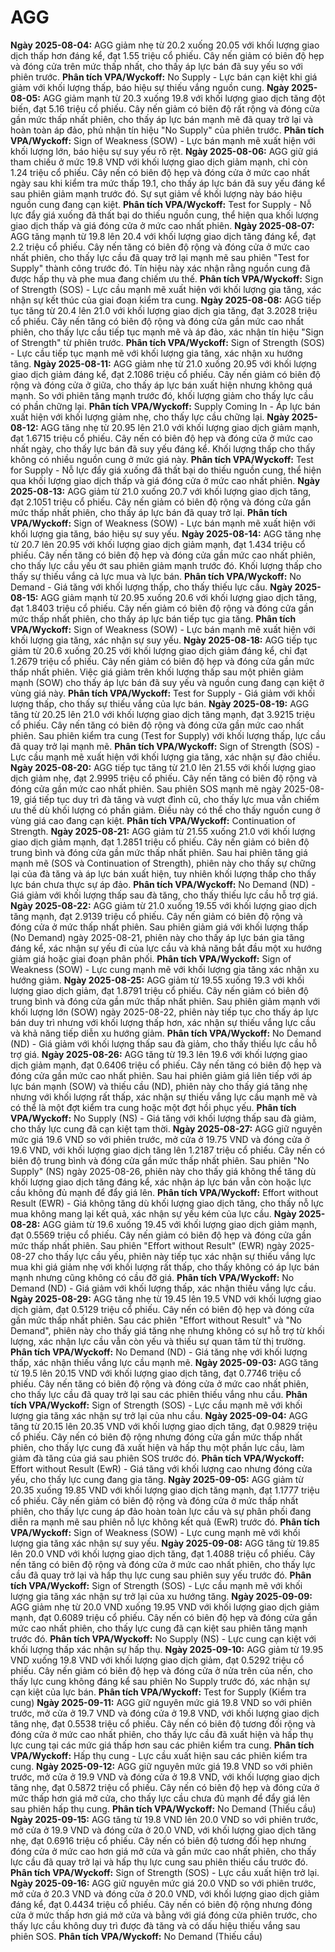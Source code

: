 # AGG

**Ngày 2025-08-04:** AGG giảm nhẹ từ 20.2 xuống 20.05 với khối lượng giao dịch thấp hơn đáng kể, đạt 1.55 triệu cổ phiếu. Cây nến giảm có biên độ hẹp và đóng cửa trên mức thấp nhất, cho thấy áp lực bán đã suy yếu so với phiên trước. **Phân tích VPA/Wyckoff:** No Supply - Lực bán cạn kiệt khi giá giảm với khối lượng thấp, báo hiệu sự thiếu vắng nguồn cung.
**Ngày 2025-08-05:** AGG giảm mạnh từ 20.3 xuống 19.8 với khối lượng giao dịch tăng đột biến, đạt 5.16 triệu cổ phiếu. Cây nến giảm có biên độ rất rộng và đóng cửa gần mức thấp nhất phiên, cho thấy áp lực bán mạnh mẽ đã quay trở lại và hoàn toàn áp đảo, phủ nhận tín hiệu "No Supply" của phiên trước. **Phân tích VPA/Wyckoff:** Sign of Weakness (SOW) - Lực bán mạnh mẽ xuất hiện với khối lượng lớn, báo hiệu sự suy yếu rõ rệt.
**Ngày 2025-08-06:** AGG giữ giá tham chiếu ở mức 19.8 VND với khối lượng giao dịch giảm mạnh, chỉ còn 1.24 triệu cổ phiếu. Cây nến có biên độ hẹp và đóng cửa ở mức cao nhất ngày sau khi kiểm tra mức thấp 19.1, cho thấy áp lực bán đã suy yếu đáng kể sau phiên giảm mạnh trước đó. Sự sụt giảm về khối lượng này báo hiệu nguồn cung đang cạn kiệt. **Phân tích VPA/Wyckoff:** Test for Supply - Nỗ lực đẩy giá xuống đã thất bại do thiếu nguồn cung, thể hiện qua khối lượng giao dịch thấp và giá đóng cửa ở mức cao nhất phiên.
**Ngày 2025-08-07:** AGG tăng mạnh từ 19.8 lên 20.4 với khối lượng giao dịch tăng đáng kể, đạt 2.2 triệu cổ phiếu. Cây nến tăng có biên độ rộng và đóng cửa ở mức cao nhất phiên, cho thấy lực cầu đã quay trở lại mạnh mẽ sau phiên "Test for Supply" thành công trước đó. Tín hiệu này xác nhận rằng nguồn cung đã được hấp thụ và phe mua đang chiếm ưu thế. **Phân tích VPA/Wyckoff:** Sign of Strength (SOS) - Lực cầu mạnh mẽ xuất hiện với khối lượng gia tăng, xác nhận sự kết thúc của giai đoạn kiểm tra cung.
**Ngày 2025-08-08:** AGG tiếp tục tăng từ 20.4 lên 21.0 với khối lượng giao dịch gia tăng, đạt 3.2028 triệu cổ phiếu. Cây nến tăng có biên độ rộng và đóng cửa gần mức cao nhất phiên, cho thấy lực cầu tiếp tục mạnh mẽ và áp đảo, xác nhận tín hiệu "Sign of Strength" từ phiên trước. **Phân tích VPA/Wyckoff:** Sign of Strength (SOS) - Lực cầu tiếp tục mạnh mẽ với khối lượng gia tăng, xác nhận xu hướng tăng.
**Ngày 2025-08-11:** AGG giảm nhẹ từ 21.0 xuống 20.95 với khối lượng giao dịch giảm đáng kể, đạt 2.1086 triệu cổ phiếu. Cây nến giảm có biên độ rộng và đóng cửa ở giữa, cho thấy áp lực bán xuất hiện nhưng không quá mạnh. So với phiên tăng mạnh trước đó, khối lượng giảm cho thấy lực cầu có phần chững lại. **Phân tích VPA/Wyckoff:** Supply Coming In - Áp lực bán xuất hiện với khối lượng giảm nhẹ, cho thấy lực cầu chững lại.
**Ngày 2025-08-12:** AGG tăng nhẹ từ 20.95 lên 21.0 với khối lượng giao dịch giảm mạnh, đạt 1.6715 triệu cổ phiếu. Cây nến có biên độ hẹp và đóng cửa ở mức cao nhất ngày, cho thấy lực bán đã suy yếu đáng kể. Khối lượng thấp cho thấy không có nhiều nguồn cung ở mức giá này. **Phân tích VPA/Wyckoff:** Test for Supply - Nỗ lực đẩy giá xuống đã thất bại do thiếu nguồn cung, thể hiện qua khối lượng giao dịch thấp và giá đóng cửa ở mức cao nhất phiên.
**Ngày 2025-08-13:** AGG giảm từ 21.0 xuống 20.7 với khối lượng giao dịch tăng, đạt 2.1051 triệu cổ phiếu. Cây nến giảm có biên độ rộng và đóng cửa gần mức thấp nhất phiên, cho thấy áp lực bán đã quay trở lại. **Phân tích VPA/Wyckoff:** Sign of Weakness (SOW) - Lực bán mạnh mẽ xuất hiện với khối lượng gia tăng, báo hiệu sự suy yếu.
**Ngày 2025-08-14:** AGG tăng nhẹ từ 20.7 lên 20.95 với khối lượng giao dịch giảm mạnh, đạt 1.434 triệu cổ phiếu. Cây nến tăng có biên độ hẹp và đóng cửa gần mức cao nhất phiên, cho thấy lực cầu yếu ớt sau phiên giảm mạnh trước đó. Khối lượng thấp cho thấy sự thiếu vắng cả lực mua và lực bán. **Phân tích VPA/Wyckoff:** No Demand - Giá tăng với khối lượng thấp, cho thấy thiếu lực cầu.
**Ngày 2025-08-15:** AGG giảm mạnh từ 20.95 xuống 20.6 với khối lượng giao dịch tăng, đạt 1.8403 triệu cổ phiếu. Cây nến giảm có biên độ rộng và đóng cửa gần mức thấp nhất phiên, cho thấy áp lực bán tiếp tục gia tăng. **Phân tích VPA/Wyckoff:** Sign of Weakness (SOW) - Lực bán mạnh mẽ xuất hiện với khối lượng gia tăng, xác nhận sự suy yếu.
**Ngày 2025-08-18:** AGG tiếp tục giảm từ 20.6 xuống 20.25 với khối lượng giao dịch giảm đáng kể, chỉ đạt 1.2679 triệu cổ phiếu. Cây nến giảm có biên độ hẹp và đóng cửa gần mức thấp nhất phiên. Việc giá giảm trên khối lượng thấp sau một phiên giảm mạnh (SOW) cho thấy áp lực bán đã suy yếu và nguồn cung đang cạn kiệt ở vùng giá này. **Phân tích VPA/Wyckoff:** Test for Supply - Giá giảm với khối lượng thấp, cho thấy sự thiếu vắng của lực bán.
**Ngày 2025-08-19:** AGG tăng từ 20.25 lên 21.0 với khối lượng giao dịch tăng mạnh, đạt 3.9215 triệu cổ phiếu. Cây nến tăng có biên độ rộng và đóng cửa gần mức cao nhất phiên. Sau phiên kiểm tra cung (Test for Supply) với khối lượng thấp, lực cầu đã quay trở lại mạnh mẽ. **Phân tích VPA/Wyckoff:** Sign of Strength (SOS) - Lực cầu mạnh mẽ xuất hiện với khối lượng gia tăng, xác nhận sự đảo chiều.
**Ngày 2025-08-20:** AGG tiếp tục tăng từ 21.0 lên 21.55 với khối lượng giao dịch giảm nhẹ, đạt 2.9995 triệu cổ phiếu. Cây nến tăng có biên độ rộng và đóng cửa gần mức cao nhất phiên. Sau phiên SOS mạnh mẽ ngày 2025-08-19, giá tiếp tục duy trì đà tăng và vượt đỉnh cũ, cho thấy lực mua vẫn chiếm ưu thế dù khối lượng có phần giảm. Điều này có thể cho thấy nguồn cung ở vùng giá cao đang cạn kiệt. **Phân tích VPA/Wyckoff:** Continuation of Strength.
**Ngày 2025-08-21:** AGG giảm từ 21.55 xuống 21.0 với khối lượng giao dịch giảm mạnh, đạt 1.2851 triệu cổ phiếu. Cây nến giảm có biên độ trung bình và đóng cửa gần mức thấp nhất phiên. Sau hai phiên tăng giá mạnh mẽ (SOS và Continuation of Strength), phiên này cho thấy sự chững lại của đà tăng và áp lực bán xuất hiện, tuy nhiên khối lượng thấp cho thấy lực bán chưa thực sự áp đảo. **Phân tích VPA/Wyckoff:** No Demand (ND) - Giá giảm với khối lượng thấp sau đà tăng, cho thấy thiếu lực cầu hỗ trợ giá.
**Ngày 2025-08-22:** AGG giảm từ 21.0 xuống 19.55 với khối lượng giao dịch tăng mạnh, đạt 2.9139 triệu cổ phiếu. Cây nến giảm có biên độ rộng và đóng cửa ở mức thấp nhất phiên. Sau phiên giảm giá với khối lượng thấp (No Demand) ngày 2025-08-21, phiên này cho thấy áp lực bán gia tăng đáng kể, xác nhận sự yếu đi của lực cầu và khả năng bắt đầu một xu hướng giảm giá hoặc giai đoạn phân phối. **Phân tích VPA/Wyckoff:** Sign of Weakness (SOW) - Lực cung mạnh mẽ với khối lượng gia tăng xác nhận xu hướng giảm.
**Ngày 2025-08-25:** AGG giảm từ 19.55 xuống 19.3 với khối lượng giao dịch giảm, đạt 1.8791 triệu cổ phiếu. Cây nến giảm có biên độ trung bình và đóng cửa gần mức thấp nhất phiên. Sau phiên giảm mạnh với khối lượng lớn (SOW) ngày 2025-08-22, phiên này tiếp tục cho thấy áp lực bán duy trì nhưng với khối lượng thấp hơn, xác nhận sự thiếu vắng lực cầu và khả năng tiếp diễn xu hướng giảm. **Phân tích VPA/Wyckoff:** No Demand (ND) - Giá giảm với khối lượng thấp sau đà giảm, cho thấy thiếu lực cầu hỗ trợ giá.
**Ngày 2025-08-26:** AGG tăng từ 19.3 lên 19.6 với khối lượng giao dịch giảm mạnh, đạt 0.6406 triệu cổ phiếu. Cây nến tăng có biên độ hẹp và đóng cửa gần mức cao nhất phiên. Sau hai phiên giảm giá liên tiếp với áp lực bán mạnh (SOW) và thiếu cầu (ND), phiên này cho thấy giá tăng nhẹ nhưng với khối lượng rất thấp, xác nhận sự thiếu vắng lực cầu mạnh mẽ và có thể là một đợt kiểm tra cung hoặc một đợt hồi phục yếu. **Phân tích VPA/Wyckoff:** No Supply (NS) - Giá tăng với khối lượng thấp sau đà giảm, cho thấy lực cung đã cạn kiệt tạm thời.
**Ngày 2025-08-27:** AGG giữ nguyên mức giá 19.6 VND so với phiên trước, mở cửa ở 19.75 VND và đóng cửa ở 19.6 VND, với khối lượng giao dịch tăng lên 1.2187 triệu cổ phiếu. Cây nến có biên độ trung bình và đóng cửa gần mức thấp nhất phiên. Sau phiên "No Supply" (NS) ngày 2025-08-26, phiên này cho thấy giá không thể tăng dù khối lượng giao dịch tăng đáng kể, xác nhận áp lực bán vẫn còn hoặc lực cầu không đủ mạnh để đẩy giá lên. **Phân tích VPA/Wyckoff:** Effort without Result (EWR) - Giá không tăng dù khối lượng giao dịch tăng, cho thấy nỗ lực mua không mang lại kết quả, xác nhận sự yếu kém của lực cầu.
**Ngày 2025-08-28:** AGG giảm từ 19.6 xuống 19.45 với khối lượng giao dịch giảm mạnh, đạt 0.5569 triệu cổ phiếu. Cây nến giảm có biên độ hẹp và đóng cửa gần mức thấp nhất phiên. Sau phiên "Effort without Result" (EWR) ngày 2025-08-27 cho thấy lực cầu yếu, phiên này tiếp tục xác nhận sự thiếu vắng lực mua khi giá giảm nhẹ với khối lượng rất thấp, cho thấy không có áp lực bán mạnh nhưng cũng không có cầu đỡ giá. **Phân tích VPA/Wyckoff:** No Demand (ND) - Giá giảm với khối lượng thấp, xác nhận thiếu vắng lực cầu.
**Ngày 2025-08-29:** AGG tăng nhẹ từ 19.45 lên 19.5 VND với khối lượng giao dịch giảm, đạt 0.5129 triệu cổ phiếu. Cây nến có biên độ hẹp và đóng cửa gần mức thấp nhất phiên. Sau các phiên "Effort without Result" và "No Demand", phiên này cho thấy giá tăng nhẹ nhưng không có sự hỗ trợ từ khối lượng, xác nhận lực cầu vẫn còn yếu và thiếu sự quan tâm từ thị trường. **Phân tích VPA/Wyckoff:** No Demand (ND) - Giá tăng nhẹ với khối lượng thấp, xác nhận thiếu vắng lực cầu mạnh mẽ.
**Ngày 2025-09-03:** AGG tăng từ 19.5 lên 20.15 VND với khối lượng giao dịch tăng, đạt 0.7746 triệu cổ phiếu. Cây nến tăng có biên độ rộng và đóng cửa ở mức cao nhất phiên, cho thấy lực cầu đã quay trở lại sau các phiên thiếu vắng nhu cầu. **Phân tích VPA/Wyckoff:** Sign of Strength (SOS) - Lực cầu mạnh mẽ với khối lượng gia tăng xác nhận sự trở lại của nhu cầu.
**Ngày 2025-09-04:** AGG tăng từ 20.15 lên 20.35 VND với khối lượng giao dịch tăng, đạt 0.9829 triệu cổ phiếu. Cây nến có biên độ rộng nhưng đóng cửa gần mức thấp nhất phiên, cho thấy lực cung đã xuất hiện và hấp thụ một phần lực cầu, làm giảm đà tăng của giá sau phiên SOS trước đó. **Phân tích VPA/Wyckoff:** Effort without Result (EwR) - Giá tăng với khối lượng cao nhưng đóng cửa yếu, cho thấy lực cung đang gia tăng.
**Ngày 2025-09-05:** AGG giảm từ 20.35 xuống 19.85 VND với khối lượng giao dịch tăng mạnh, đạt 1.1777 triệu cổ phiếu. Cây nến giảm có biên độ rộng và đóng cửa ở mức thấp nhất phiên, cho thấy lực cung áp đảo hoàn toàn lực cầu và sự phân phối đang diễn ra mạnh mẽ sau phiên nỗ lực không kết quả (EwR) trước đó. **Phân tích VPA/Wyckoff:** Sign of Weakness (SOW) - Lực cung mạnh mẽ với khối lượng gia tăng xác nhận sự suy yếu.
**Ngày 2025-09-08:** AGG tăng từ 19.85 lên 20.0 VND với khối lượng giao dịch tăng, đạt 1.4088 triệu cổ phiếu. Cây nến tăng có biên độ rộng và đóng cửa ở mức cao nhất phiên, cho thấy lực cầu đã quay trở lại và hấp thụ lực cung sau phiên suy yếu trước đó. **Phân tích VPA/Wyckoff:** Sign of Strength (SOS) - Lực cầu mạnh mẽ với khối lượng gia tăng xác nhận sự trở lại của xu hướng tăng.
**Ngày 2025-09-09:** AGG giảm nhẹ từ 20.0 VND xuống 19.95 VND với khối lượng giao dịch giảm mạnh, đạt 0.6089 triệu cổ phiếu. Cây nến có biên độ hẹp và đóng cửa gần mức cao nhất phiên, cho thấy lực cung đã cạn kiệt sau phiên tăng mạnh trước đó. **Phân tích VPA/Wyckoff:** No Supply (NS) - Lực cung cạn kiệt với khối lượng thấp xác nhận sự hấp thụ.
**Ngày 2025-09-10:** AGG giảm từ 19.95 VND xuống 19.8 VND với khối lượng giao dịch giảm, đạt 0.5292 triệu cổ phiếu. Cây nến giảm có biên độ hẹp và đóng cửa ở nửa trên của nến, cho thấy lực cung không đáng kể sau phiên No Supply trước đó, xác nhận sự cạn kiệt của lực bán. **Phân tích VPA/Wyckoff:** Test for Supply (Kiểm tra cung)
**Ngày 2025-09-11:** AGG giữ nguyên mức giá 19.8 VND so với phiên trước, mở cửa ở 19.7 VND và đóng cửa ở 19.8 VND, với khối lượng giao dịch tăng nhẹ, đạt 0.5538 triệu cổ phiếu. Cây nến có biên độ tương đối rộng và đóng cửa ở mức cao nhất phiên, cho thấy lực cầu đã xuất hiện và hấp thụ lực cung tại các mức giá thấp hơn sau các phiên kiểm tra cung. **Phân tích VPA/Wyckoff:** Hấp thụ cung - Lực cầu xuất hiện sau các phiên kiểm tra cung.
**Ngày 2025-09-12:** AGG giữ nguyên mức giá 19.8 VND so với phiên trước, mở cửa ở 19.9 VND và đóng cửa ở 19.8 VND, với khối lượng giao dịch tăng nhẹ, đạt 0.5872 triệu cổ phiếu. Cây nến có biên độ hẹp và đóng cửa ở mức thấp hơn giá mở cửa, cho thấy lực cầu chưa đủ mạnh để đẩy giá lên sau phiên hấp thụ cung. **Phân tích VPA/Wyckoff:** No Demand (Thiếu cầu)
**Ngày 2025-09-15:** AGG tăng từ 19.8 VND lên 20.0 VND so với phiên trước, mở cửa ở 19.9 VND và đóng cửa ở 20.0 VND, với khối lượng giao dịch tăng nhẹ, đạt 0.6916 triệu cổ phiếu. Cây nến có biên độ tương đối hẹp nhưng đóng cửa ở mức cao hơn giá mở cửa và gần mức cao nhất phiên, cho thấy lực cầu đã quay trở lại và hấp thụ lực cung sau phiên thiếu cầu trước đó. **Phân tích VPA/Wyckoff:** Sign of Strength (SOS) - Lực cầu xuất hiện trở lại.
**Ngày 2025-09-16:** AGG giữ nguyên mức giá 20.0 VND so với phiên trước, mở cửa ở 20.3 VND và đóng cửa ở 20.0 VND, với khối lượng giao dịch giảm đáng kể, đạt 0.4434 triệu cổ phiếu. Cây nến có biên độ rộng nhưng đóng cửa ở mức thấp hơn giá mở cửa và bằng với giá đóng cửa phiên trước, cho thấy lực cầu không duy trì được đà tăng và có dấu hiệu thiếu vắng sau phiên SOS. **Phân tích VPA/Wyckoff:** No Demand (Thiếu cầu)

